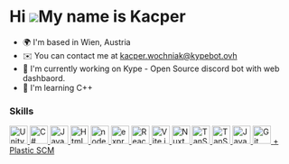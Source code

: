 # Hi ![](https://user-images.githubusercontent.com/18350557/176309783-0785949b-9127-417c-8b55-ab5a4333674e.gif)My name is Kacper

- 🌍 I'm based in Wien, Austria
- ✉️ You can contact me at [kacper.wochniak@kypebot.ovh](mailto:kacper.wochniak@kypebot.ovh)
- 🚀 I'm currently working on Kype - Open Source discord bot with web dashbaord.
- 🧠 I'm learning C++

### Skills

<p align="left">
        <a href="https://unity.com/" target="_blank" rel="noreferrer">
        <img src="https://svgl.app/library/unity.svg" title="Unity" alt="Unity" width="32" height="32"/>
    </a>
            <a href="https://dotnet.microsoft.com/languages/csharp" target="_blank" rel="noreferrer">
        <img src="https://svgl.app/library/csharp.svg" title="C#" alt="C#" width="32" height="32"/>
    </a>
    <a href="https://developer.mozilla.org/en-US/docs/Web/JavaScript" target="_blank" rel="noreferrer">
        <img src="https://svgl.app/library/javascript.svg" title="JavaScript" alt="JavaScript" width="32" height="32"/>
    </a>
    <a href="https://developer.mozilla.org/en-US/docs/Glossary/HTML5" target="_blank" rel="noreferrer">
        <img src="https://svgl.app/library/html5.svg" title="Html" alt="Html" width="32" height="32"/>
    </a>
    <a href="https://nodejs.org/en/" target="_blank" rel="noreferrer">
        <img src="https://svgl.app/library/nodejs.svg" title="node.js" alt="node.js" width="32" height="32" />
    </a>
    <a href="https://expressjs.com/" target="_blank" rel="noreferrer">
        <img src="https://svgl.app/library/expressjs.svg" title="express.js" alt="express.js"width="32" height="32"/> 
    </a>
    <a href="https://reactjs.org/" target="_blank" rel="noreferrer">
        <img src="https://svgl.app/library/react_dark.svg" title="React" alt="React" width="32" height="32"/>
    </a>
    <a href="https://vitejs.dev/" target="_blank" rel="noreferrer">
        <img src="https://svgl.app/library/vitejs.svg" title="Vite.js" alt="Vite.js" width="32" height="32"/>
    </a>
    <a href="https://nuxt.com/" target="_blank" rel="noreferrer">
        <img src="https://svgl.app/library/nuxt.svg" title="Nuxt.js" alt="Nuxt.js" width="32" height="32"/>
    </a>
    <a href="https://tanstack.com/" target="_blank" rel="noreferrer">
        <img src="https://svgl.app/library/tanstack.svg" title="TanStack" alt="TanStack" width="32" height="32"/>
    </a>
        <a href="https://tanstack.com/" target="_blank" rel="noreferrer">
        <img src="https://svgl.app/library/tailwindcss.svg" title="TanStack" alt="TanStack" width="32" height="32"/>
    </a>
    <a href="https://www.oracle.com/java/" target="_blank" rel="noreferrer">
        <img src="https://svgl.app/library/java.svg" title="Java" alt="Java" width="32" height="32"/>
    </a>
    <a href="https://git-scm.com/" target="_blank" rel="noreferrer">
        <img src="https://svgl.app/library/git.svg" title="Git" alt="Git" width="32" height="32"/>
    </a>
    <a href="https://www.plasticscm.com/" target="_blank" rel="noreferrer">+ Plastic SCM</a>
</p>
